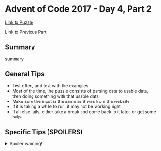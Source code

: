 # Advent of Code 2017 - Day 4, Part 2

[Link to Puzzle](https://adventofcode.com/2017/day/4#part2)

[Link to Previous Part](https://github.com/CodingAP/unofficial-aoc-syllabus/blob/main/years/2017/day4/part1.md)

## Summary
summary

## General Tips
- Test often, and test with the examples
- Most of the time, the puzzle consists of parsing data to usable data, then doing something with that usable data
- Make sure the input is the same as it was from the website
- If it is taking a while to run, it may not be working right
- If all else fails, either take a break and come back to it later, or get some help.

## Specific Tips (SPOILERS)
<details> <summary>Spoiler warning!</summary>

specific tips

</details>